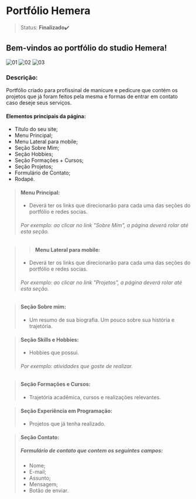 # Portfólio Hemera

>Status: **Finalizado**✔️

## Bem-vindos ao portfólio do studio Hemera!

![01](https://github.com/B-e-a-t-r-i-z/portfolio_hemera/assets/100288801/2815838e-bb0e-4949-9d2e-b18606a4ce94)
![02](https://github.com/B-e-a-t-r-i-z/portfolio_hemera/assets/100288801/68dd705d-3447-42a9-a0f4-eb3db3354d7e)
![03](https://github.com/B-e-a-t-r-i-z/portfolio_hemera/assets/100288801/73c225ec-5a54-4b67-9531-338c492e2e08)


### **Descrição:**

Portfólio criado para profissinal de manicure e pedicure que contém os projetos que já foram feitos pela mesma e formas de entrar em contato caso deseje seus serviços.

#### Elementos principais da página:

- Título do seu site;
- Menu Principal;
- Menu Lateral para mobile;
- Seção Sobre Mim;
- Seção Hobbies;
- Seção Formações + Cursos;
- Seção Projetos;
- Formulário de Contato;
- Rodapé.

>#### Menu Principal:
> - Deverá ter os links que direcionarão para cada uma das seções do portfólio e redes socias.
>###### *Por exemplo: ao clicar no link "Sobre Mim", a página deverá rolar até esta seção.*

>>#### Menu Lateral para mobile:
> - Deverá ter os links que direcionarão para cada uma das seções do portfólio e redes socias.
>###### *Por exemplo: ao clicar no link "Projetos", a página deverá rolar até esta seção.*

>#### Seção Sobre mim:
> - Um resumo de sua biografia. Um pouco sobre sua história e trajetória.

>#### Seção Skills e Hobbies:
> - Hobbies que possui.
>###### *Por exemplo: atividades que goste de realizar.*

>#### Seção Formações e Cursos:
> - Trajetória acadêmica, cursos e realizações relevantes.

>#### Seção Experiência em Programação:
> - Projetos que já tenha realizado.

>#### Seção Contato:
> ##### Formulário de contato que contem os seguintes campos:
> - Nome;
> - E-mail;
> - Assunto;
> - Mensagem;
> - Botão de enviar.
